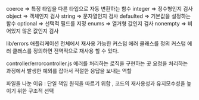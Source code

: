 coerce => 특정 타입을 다른 타입으로 자동 변환하는 함수
integer => 정수형인지 검사
object => 객체인지 검사
string => 문자열인지 검사
defaulted => 기본값을 설정하는 함수
optional => 선택적 필드를 지정
enums => 열거형 값인지 검사
nonempty => 비어있지 않은 값인지 검사

lib/errors 애플리케이션 전체에서 재사용 가능한 커스텀 에러 클래스를 정의
커스텀 에러 클래스를 정의하면 전역적으로 재사용 할 수 있다.

controller/errorcontroller.js 에러를 처리하는 로직을 구현하는 곳 요청을 처리하는 과정에서 발생한 예외를 잡아서
적절한 응답을 보내는 역할

파일을 나눈 이유 : 단일 책임 원칙을 따르기 위함 , 코드의 재사용성과 유지모수성을 높이기 위한 구조적 선택
